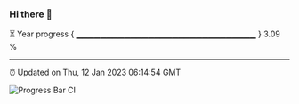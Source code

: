 ### Hi there 👋

⏳ Year progress { ▁▁▁▁▁▁▁▁▁▁▁▁▁▁▁▁▁▁▁▁▁▁▁▁▁▁▁▁▁▁ } 3.09 %

---

⏰ Updated on Thu, 12 Jan 2023 06:14:54 GMT

![Progress Bar CI](https://github.com/liununu/liununu/workflows/Progress%20Bar%20CI/badge.svg)
